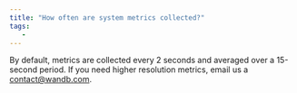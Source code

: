 ```yaml
---
title: "How often are system metrics collected?"
tags:
   - 
---
```


By default, metrics are collected every 2 seconds and averaged over a 15-second period. If you need higher resolution metrics, email us a [contact@wandb.com](mailto:contact@wandb.com).